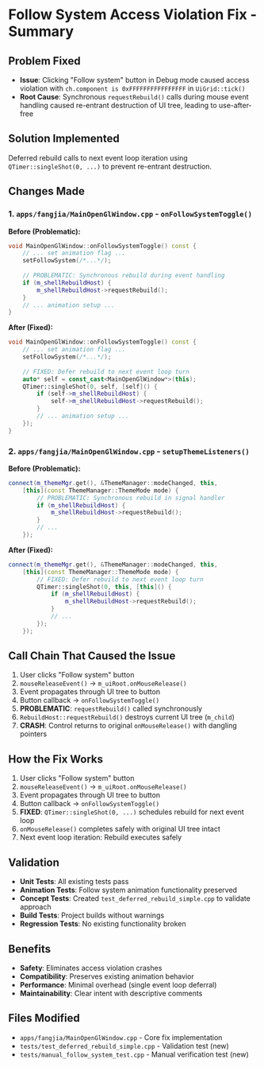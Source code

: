 # Follow System Access Violation Fix - Summary

## Problem Fixed
- **Issue**: Clicking "Follow system" button in Debug mode caused access violation with `ch.component is 0xFFFFFFFFFFFFFFFF` in `UiGrid::tick()`
- **Root Cause**: Synchronous `requestRebuild()` calls during mouse event handling caused re-entrant destruction of UI tree, leading to use-after-free

## Solution Implemented
Deferred rebuild calls to next event loop iteration using `QTimer::singleShot(0, ...)` to prevent re-entrant destruction.

## Changes Made

### 1. `apps/fangjia/MainOpenGlWindow.cpp` - `onFollowSystemToggle()`
**Before (Problematic):**
```cpp
void MainOpenGlWindow::onFollowSystemToggle() const {
    // ... set animation flag ...
    setFollowSystem(/*...*/);
    
    // PROBLEMATIC: Synchronous rebuild during event handling
    if (m_shellRebuildHost) {
        m_shellRebuildHost->requestRebuild();
    }
    // ... animation setup ...
}
```

**After (Fixed):**
```cpp
void MainOpenGlWindow::onFollowSystemToggle() const {
    // ... set animation flag ...
    setFollowSystem(/*...*/);
    
    // FIXED: Defer rebuild to next event loop turn
    auto* self = const_cast<MainOpenGlWindow*>(this);
    QTimer::singleShot(0, self, [self]() {
        if (self->m_shellRebuildHost) {
            self->m_shellRebuildHost->requestRebuild();
        }
        // ... animation setup ...
    });
}
```

### 2. `apps/fangjia/MainOpenGlWindow.cpp` - `setupThemeListeners()`
**Before (Problematic):**
```cpp
connect(m_themeMgr.get(), &ThemeManager::modeChanged, this,
    [this](const ThemeManager::ThemeMode mode) {
        // PROBLEMATIC: Synchronous rebuild in signal handler
        if (m_shellRebuildHost) {
            m_shellRebuildHost->requestRebuild();
        }
        // ...
    });
```

**After (Fixed):**
```cpp
connect(m_themeMgr.get(), &ThemeManager::modeChanged, this,
    [this](const ThemeManager::ThemeMode mode) {
        // FIXED: Defer rebuild to next event loop turn
        QTimer::singleShot(0, this, [this]() {
            if (m_shellRebuildHost) {
                m_shellRebuildHost->requestRebuild();
            }
            // ...
        });
    });
```

## Call Chain That Caused the Issue
1. User clicks "Follow system" button
2. `mouseReleaseEvent()` → `m_uiRoot.onMouseRelease()`
3. Event propagates through UI tree to button
4. Button callback → `onFollowSystemToggle()`
5. **PROBLEMATIC**: `requestRebuild()` called synchronously
6. `RebuildHost::requestRebuild()` destroys current UI tree (`m_child`)
7. **CRASH**: Control returns to original `onMouseRelease()` with dangling pointers

## How the Fix Works
1. User clicks "Follow system" button
2. `mouseReleaseEvent()` → `m_uiRoot.onMouseRelease()`
3. Event propagates through UI tree to button
4. Button callback → `onFollowSystemToggle()`
5. **FIXED**: `QTimer::singleShot(0, ...)` schedules rebuild for next event loop
6. `onMouseRelease()` completes safely with original UI tree intact
7. Next event loop iteration: Rebuild executes safely

## Validation
- **Unit Tests**: All existing tests pass
- **Animation Tests**: Follow system animation functionality preserved
- **Concept Tests**: Created `test_deferred_rebuild_simple.cpp` to validate approach
- **Build Tests**: Project builds without warnings
- **Regression Tests**: No existing functionality broken

## Benefits
- **Safety**: Eliminates access violation crashes
- **Compatibility**: Preserves existing animation behavior
- **Performance**: Minimal overhead (single event loop deferral)
- **Maintainability**: Clear intent with descriptive comments

## Files Modified
- `apps/fangjia/MainOpenGlWindow.cpp` - Core fix implementation
- `tests/test_deferred_rebuild_simple.cpp` - Validation test (new)
- `tests/manual_follow_system_test.cpp` - Manual verification test (new)